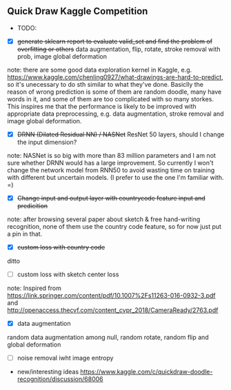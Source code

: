## Quick Draw Kaggle Competition 

- TODO: 
- [x] ~~generate sklearn report to evaluate valid_set and find the problem of overfitting or others~~ data augmentation, flip, rotate, stroke removal with prob, image global deformation

note: there are some good data exploration kernel in Kaggle, e.g. https://www.kaggle.com/chenling0927/what-drawings-are-hard-to-predict, so it's unecessary to do sth similar to what they've done. Basiclly the reason of wrong prediction is some of them are random doodle, many have words in it, and some of them are too complicated with so many storkes. This inspires me that the performance is likely to be improved with appropriate data preprocessing, e.g. data augmentation, stroke removal and image global deformation. 



- [x] ~~DRNN (Dilated Residual NN) / NASNet~~ ResNet 50 layers, should I change the input dimension? 

note: NASNet is so big with more than 83 million parameters and I am not sure whether DRNN would has a large improvement. So currently I won't change the network model from RNN50 to avoid wasting time on training with different but uncertain models. (I prefer to use the one I'm familiar with. =) 

- [x] ~~Change input and output layer with countrycode feature input and predicition~~

note: after browsing several paper about sketch & free hand-writing recognition, none of them use the country code feature, so for now just put a pin in that. 

- [x] ~~custom loss with country code~~

ditto

- [ ] custom loss with sketch center loss 

note: Inspired from https://link.springer.com/content/pdf/10.1007%2Fs11263-016-0932-3.pdf and http://openaccess.thecvf.com/content_cvpr_2018/CameraReady/2763.pdf 

- [x] data augmentation

random data augmentation among null, random rotate, random flip and global deformation

- [ ] noise removal iwht image entropy


- new/interesting ideas
  https://www.kaggle.com/c/quickdraw-doodle-recognition/discussion/68006
